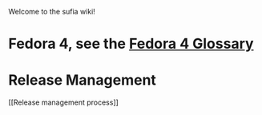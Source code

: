 Welcome to the sufia wiki!

# Fedora 4, see the [Fedora 4 Glossary](https://github.com/projecthydra/active_fedora/wiki/Fedora-4-Glossary)

# Release Management

[[Release management process]]